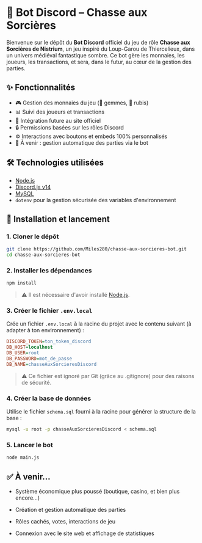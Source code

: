 # 🔮 Bot Discord – Chasse aux Sorcières

Bienvenue sur le dépôt du **Bot Discord** officiel du jeu de rôle **Chasse aux Sorcières de Nistrium**, un jeu inspiré du Loup-Garou de Thiercelieux, dans un univers médiéval fantastique sombre.
Ce bot gère les monnaies, les joueurs, les transactions, et sera, dans le futur, au cœur de la gestion des parties.

## ✨ Fonctionnalités

- 🎮 Gestion des monnaies du jeu (💎 gemmes, 🔴 rubis)
- 📊 Suivi des joueurs et transactions
- 📘 Intégration future au site officiel
- 🔒 Permissions basées sur les rôles Discord
- ⚙️ Interactions avec boutons et embeds 100% personnalisés
- 🧠 À venir : gestion automatique des parties via le bot

## 🛠️ Technologies utilisées

- [Node.js](https://nodejs.org/)
- [Discord.js v14](https://discord.js.org/)
- [MySQL](https://www.mysql.com/)
- `dotenv` pour la gestion sécurisée des variables d'environnement

## 🚀 Installation et lancement

### 1. Cloner le dépôt

```bash
git clone https://github.com/Miles280/chasse-aux-sorcieres-bot.git
cd chasse-aux-sorcieres-bot
```

### 2. Installer les dépendances

```bash
npm install
```

> ⚠️ Il est nécessaire d'avoir installé [Node.js](https://nodejs.org/).

### 3. Créer le fichier `.env.local`

Crée un fichier `.env.local` à la racine du projet avec le contenu suivant (à adapter à ton environnement) :

```ini
DISCORD_TOKEN=ton_token_discord
DB_HOST=localhost
DB_USER=root
DB_PASSWORD=mot_de_passe
DB_NAME=chasseAuxSorcieresDiscord
```

> ⚠️ Ce fichier est ignoré par Git (grâce au .gitignore) pour des raisons de sécurité.

### 4. Créer la base de données

Utilise le fichier `schema.sql` fourni à la racine pour générer la structure de la base :

```bash
mysql -u root -p chasseAuxSorcieresDiscord < schema.sql
```

### 5. Lancer le bot

```bash
node main.js
```

## ✅ À venir...

- Système économique plus poussé (boutique, casino, et bien plus encore...)

- Création et gestion automatique des parties

- Rôles cachés, votes, interactions de jeu

- Connexion avec le site web et affichage de statistiques
